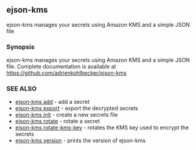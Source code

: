 ## ejson-kms

ejson-kms manages your secrets using Amazon KMS and a simple JSON file

### Synopsis


ejson-kms manages your secrets using Amazon KMS and a simple JSON file.
Complete documentation is available at https://github.com/adrienkohlbecker/ejson-kms

### SEE ALSO
* [ejson-kms add](ejson-kms_add.md)	 - add a secret
* [ejson-kms export](ejson-kms_export.md)	 - export the decrypted secrets
* [ejson-kms init](ejson-kms_init.md)	 - create a new secrets file
* [ejson-kms rotate](ejson-kms_rotate.md)	 - rotate a secret
* [ejson-kms rotate-kms-key](ejson-kms_rotate-kms-key.md)	 - rotates the KMS key used to encrypt the secrets
* [ejson-kms version](ejson-kms_version.md)	 - prints the version of ejson-kms

